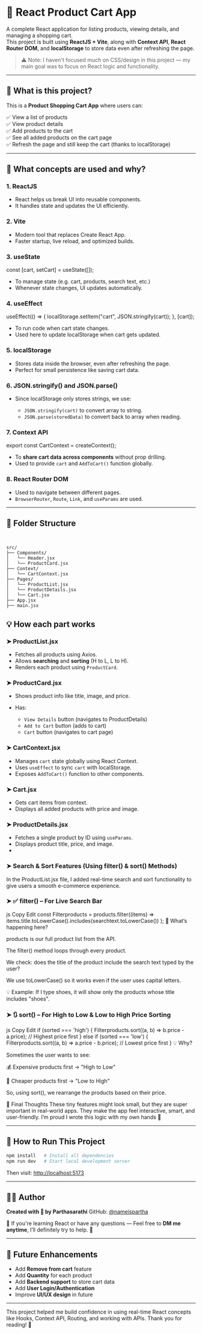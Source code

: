 
# 🛒 React Product Cart App

A complete React application for listing products, viewing details, and managing a shopping cart.  
This project is built using **ReactJS + Vite**, along with **Context API**, **React Router DOM**, and **localStorage** to store data even after refreshing the page.

> ⚠️ Note: I haven't focused much on CSS/design in this project — my main goal was to focus on React logic and functionality.

---

## 🧠 What is this project?

This is a **Product Shopping Cart App** where users can:

✅ View a list of products  
✅ View product details  
✅ Add products to the cart  
✅ See all added products on the cart page  
✅ Refresh the page and still keep the cart (thanks to localStorage)

---

## 🚀 What concepts are used and why?

### 1. **ReactJS**

- React helps us break UI into reusable components.
- It handles state and updates the UI efficiently.

### 2. **Vite**

- Modern tool that replaces Create React App.
- Faster startup, live reload, and optimized builds.

### 3. **useState**


const [cart, setCart] = useState([]);


* To manage state (e.g. cart, products, search text, etc.)
* Whenever state changes, UI updates automatically.

### 4. **useEffect**


useEffect(() => {
  localStorage.setItem("cart", JSON.stringify(cart));
}, [cart]);


* To run code when cart state changes.
* Used here to update localStorage when cart gets updated.

### 5. **localStorage**

* Stores data inside the browser, even after refreshing the page.
* Perfect for small persistence like saving cart data.

### 6. **JSON.stringify() and JSON.parse()**

* Since localStorage only stores strings, we use:

  * `JSON.stringify(cart)` to convert array to string.
  * `JSON.parse(storedData)` to convert back to array when reading.

### 7. **Context API**


export const CartContext = createContext();


* To **share cart data across components** without prop drilling.
* Used to provide `cart` and `AddToCart()` function globally.

### 8. **React Router DOM**

* Used to navigate between different pages.
* `BrowserRouter`, `Route`, `Link`, and `useParams` are used.

---

## 📁 Folder Structure

```


src/
├── Components/
│   └── Header.jsx
│   └── ProductCard.jsx
├── Context/
│   └── CartContext.jsx
├── Pages/
│   └── ProductList.jsx
│   └── ProductDetails.jsx
│   └── Cart.jsx
├── App.jsx
├── main.jsx

```




## 💡 How each part works

### ➤ ProductList.jsx

* Fetches all products using Axios.
* Allows **searching** and **sorting** (H to L, L to H).
* Renders each product using `ProductCard`.

### ➤ ProductCard.jsx

* Shows product info like title, image, and price.
* Has:

  * `View Details` button (navigates to ProductDetails)
  * `Add to Cart` button (adds to cart)
  * `Cart` button (navigates to cart page)

### ➤ CartContext.jsx

* Manages `cart` state globally using React Context.
* Uses `useEffect` to sync `cart` with localStorage.
* Exposes `AddToCart()` function to other components.

### ➤ Cart.jsx

* Gets cart items from context.
* Displays all added products with price and image.

### ➤ ProductDetails.jsx

* Fetches a single product by ID using `useParams`.
* Displays product title, price, and image.
* 


### ➤ Search & Sort Features (Using filter() & sort() Methods)
In the ProductList.jsx file, I added real-time search and sort functionality to give users a smooth e-commerce experience.

### ➤ ✅ filter() – For Live Search Bar
js
Copy
Edit
const Filterproducts = products.filter((items) =>
  items.title.toLowerCase().includes(searchtext.toLowerCase())
);
🔎 What’s happening here?

products is our full product list from the API.

The filter() method loops through every product.

We check: does the title of the product include the search text typed by the user?

We use toLowerCase() so it works even if the user uses capital letters.

💡 Example: If I type shoes, it will show only the products whose title includes "shoes".

### ➤ 🔃 sort() – For High to Low & Low to High Price Sorting
js
Copy
Edit
if (sorted === 'high') {
  Filterproducts.sort((a, b) => b.price - a.price); // Highest price first
} else if (sorted === 'low') {
  Filterproducts.sort((a, b) => a.price - b.price); // Lowest price first
}
💡 Why?

Sometimes the user wants to see:

💰 Expensive products first → "High to Low"

💸 Cheaper products first → "Low to High"

So, using sort(), we rearrange the products based on their price.

🎯 Final Thoughts
These tiny features might look small, but they are super important in real-world apps. They make the app feel interactive, smart, and user-friendly. I’m proud I wrote this logic with my own hands 💪



---

## 🧪 How to Run This Project

```bash
npm install   # Install all dependencies
npm run dev   # Start local development server
```

Then visit: [http://localhost:5173](http://localhost:5173)

---

## 🙋‍♂️ Author

**Created with 💖 by Parthasarathi**
GitHub: [@nameispartha](https://github.com/nameispartha)

📩 If you're learning React or have any questions —
Feel free to **DM me anytime**, I’ll definitely try to help. 💬

---

## 🌟 Future Enhancements

* Add **Remove from cart** feature
* Add **Quantity** for each product
* Add **Backend support** to store cart data
* Add **User Login/Authentication**
* Improve **UI/UX design** in future

---

This project helped me build confidence in using real-time React concepts like Hooks, Context API, Routing, and working with APIs.
Thank you for reading! 🙏


